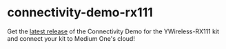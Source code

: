 # connectivity-demo-rx111

Get the <a href="https://github.com/Medium-One/connectivity-demo-rx111/releases/latest">latest release</a> of the Connectivity Demo for the YWireless-RX111 kit and connect your kit to Medium One's cloud!
